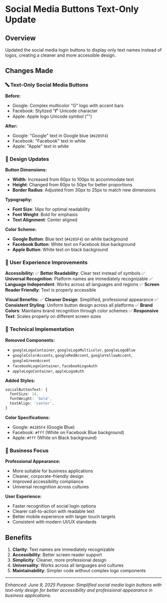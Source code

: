 # Social Media Buttons Text-Only Update

## Overview
Updated the social media login buttons to display only text names instead of logos, creating a cleaner and more accessible design.

## Changes Made

### 🔤 **Text-Only Social Media Buttons**

**Before:**
- Google: Complex multicolor "G" logo with accent bars
- Facebook: Stylized "𝒇" Unicode character
- Apple: Apple logo Unicode symbol ("")

**After:**
- Google: "Google" text in Google blue (`#4285F4`)
- Facebook: "Facebook" text in white
- Apple: "Apple" text in white

### 🎨 **Design Updates**

**Button Dimensions:**
- **Width**: Increased from 60px to 100px to accommodate text
- **Height**: Changed from 60px to 50px for better proportions
- **Border Radius**: Adjusted from 30px to 25px to match new dimensions

**Typography:**
- **Font Size**: 14px for optimal readability
- **Font Weight**: Bold for emphasis
- **Text Alignment**: Center aligned

**Color Scheme:**
- **Google Button**: Blue text (`#4285F4`) on white background
- **Facebook Button**: White text on Facebook blue background
- **Apple Button**: White text on black background

### 📱 **User Experience Improvements**

**Accessibility:**
✅ **Better Readability**: Clear text instead of symbols
✅ **Universal Recognition**: Platform names are immediately recognizable
✅ **Language Independent**: Works across all languages and regions
✅ **Screen Reader Friendly**: Text is properly accessible

**Visual Benefits:**
✅ **Cleaner Design**: Simplified, professional appearance
✅ **Consistent Styling**: Uniform button design across all platforms
✅ **Brand Colors**: Maintains brand recognition through color schemes
✅ **Responsive Text**: Scales properly on different screen sizes

### 🔧 **Technical Implementation**

**Removed Components:**
- `googleLogoContainer`, `googleLogoMulticolor`, `googleLogoBlue`
- `googleColorAccents`, `googleRedAccent`, `googleYellowAccent`, `googleGreenAccent`
- `facebookLogoContainer`, `facebookLogoAuth`
- `appleLogoContainer`, `appleLogoAuth`

**Added Styles:**
```typescript
socialButtonText: {
  fontSize: 14,
  fontWeight: 'bold',
  textAlign: 'center',
}
```

**Color Specifications:**
- Google: `#4285F4` (Google Blue)
- Facebook: `#fff` (White on Facebook Blue background)
- Apple: `#fff` (White on Black background)

### 🎯 **Business Focus**

**Professional Appearance:**
- More suitable for business applications
- Cleaner, corporate-friendly design
- Improved accessibility compliance
- Universal recognition across cultures

**User Experience:**
- Faster recognition of social login options
- Clearer call-to-action with readable text
- Better mobile experience with larger touch targets
- Consistent with modern UI/UX standards

## Benefits

1. **Clarity**: Text names are immediately recognizable
2. **Accessibility**: Better screen reader support
3. **Simplicity**: Cleaner, more professional design
4. **Universality**: Works across all languages and cultures
5. **Maintainability**: Simpler code without complex logo components

---
*Enhanced: June 9, 2025*
*Purpose: Simplified social media login buttons with text-only design for better accessibility and professional appearance in business applications.*
